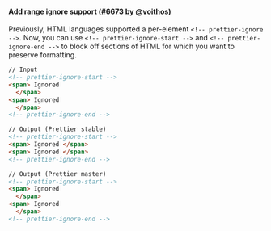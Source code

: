 #### Add range ignore support ([#6673](https://github.com/prettier/prettier/pull/6673) by [@voithos](https://github.com/voithos))

Previously, HTML languages supported a per-element `<!-- prettier-ignore -->`. Now, you can use `<!-- prettier-ignore-start -->` and `<!-- prettier-ignore-end -->` to block off sections of HTML for which you want to preserve formatting.

<!-- prettier-ignore -->
```html
// Input
<!-- prettier-ignore-start -->
<span> Ignored
  </span>
<span> Ignored
  </span>
<!-- prettier-ignore-end -->

// Output (Prettier stable)
<!-- prettier-ignore-start -->
<span> Ignored </span>
<span> Ignored </span>
<!-- prettier-ignore-end -->

// Output (Prettier master)
<!-- prettier-ignore-start -->
<span> Ignored
  </span>
<span> Ignored
  </span>
<!-- prettier-ignore-end -->
```
